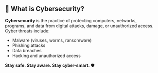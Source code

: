 ## 🔐 What is Cybersecurity?
**Cybersecurity** is the practice of protecting computers, networks, programs, and data from digital attacks, damage, or unauthorized access.
Cyber threats include:
- Malware (viruses, worms, ransomware)
- Phishing attacks
- Data breaches
- Hacking and unauthorized access

**Stay safe. Stay aware. Stay cyber-smart.** 🛡️

